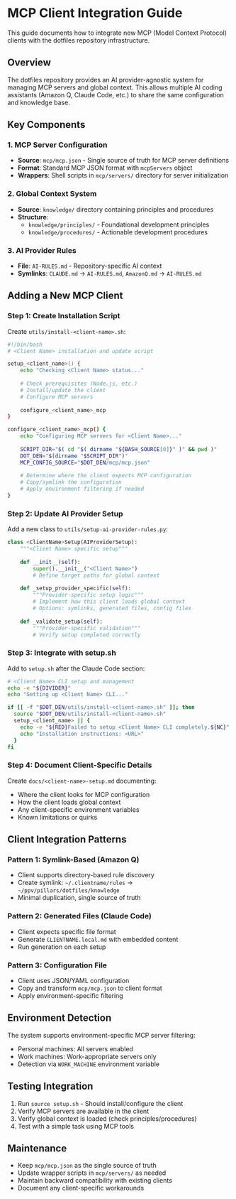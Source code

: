 # MCP Client Integration Guide

This guide documents how to integrate new MCP (Model Context Protocol) clients with the dotfiles repository infrastructure.

## Overview

The dotfiles repository provides an AI provider-agnostic system for managing MCP servers and global context. This allows multiple AI coding assistants (Amazon Q, Claude Code, etc.) to share the same configuration and knowledge base.

## Key Components

### 1. MCP Server Configuration
- **Source**: `mcp/mcp.json` - Single source of truth for MCP server definitions
- **Format**: Standard MCP JSON format with `mcpServers` object
- **Wrappers**: Shell scripts in `mcp/servers/` directory for server initialization

### 2. Global Context System
- **Source**: `knowledge/` directory containing principles and procedures
- **Structure**:
  - `knowledge/principles/` - Foundational development principles
  - `knowledge/procedures/` - Actionable development procedures

### 3. AI Provider Rules
- **File**: `AI-RULES.md` - Repository-specific AI context
- **Symlinks**: `CLAUDE.md` → `AI-RULES.md`, `AmazonQ.md` → `AI-RULES.md`

## Adding a New MCP Client

### Step 1: Create Installation Script

Create `utils/install-<client-name>.sh`:

```bash
#!/bin/bash
# <Client Name> installation and update script

setup_<client_name>() {
    echo "Checking <Client Name> status..."
    
    # Check prerequisites (Node.js, etc.)
    # Install/update the client
    # Configure MCP servers
    
    configure_<client_name>_mcp
}

configure_<client_name>_mcp() {
    echo "Configuring MCP servers for <Client Name>..."
    
    SCRIPT_DIR="$( cd "$( dirname "${BASH_SOURCE[0]}" )" && pwd )"
    DOT_DEN="$(dirname "$SCRIPT_DIR")"
    MCP_CONFIG_SOURCE="$DOT_DEN/mcp/mcp.json"
    
    # Determine where the client expects MCP configuration
    # Copy/symlink the configuration
    # Apply environment filtering if needed
}
```

### Step 2: Update AI Provider Setup

Add a new class to `utils/setup-ai-provider-rules.py`:

```python
class <ClientName>Setup(AIProviderSetup):
    """<Client Name> specific setup"""
    
    def __init__(self):
        super().__init__("<Client Name>")
        # Define target paths for global context
    
    def _setup_provider_specific(self):
        """Provider-specific setup logic"""
        # Implement how this client loads global context
        # Options: symlinks, generated files, config files
    
    def _validate_setup(self):
        """Provider-specific validation"""
        # Verify setup completed correctly
```

### Step 3: Integrate with setup.sh

Add to `setup.sh` after the Claude Code section:

```bash
# <Client Name> CLI setup and management
echo -e "${DIVIDER}"
echo "Setting up <Client Name> CLI..."

if [[ -f "$DOT_DEN/utils/install-<client-name>.sh" ]]; then
  source "$DOT_DEN/utils/install-<client-name>.sh"
  setup_<client_name> || {
    echo -e "${RED}Failed to setup <Client Name> CLI completely.${NC}"
    echo "Installation instructions: <URL>"
  }
fi
```

### Step 4: Document Client-Specific Details

Create `docs/<client-name>-setup.md` documenting:
- Where the client looks for MCP configuration
- How the client loads global context
- Any client-specific environment variables
- Known limitations or quirks

## Client Integration Patterns

### Pattern 1: Symlink-Based (Amazon Q)
- Client supports directory-based rule discovery
- Create symlink: `~/.clientname/rules` → `~/ppv/pillars/dotfiles/knowledge`
- Minimal duplication, single source of truth

### Pattern 2: Generated Files (Claude Code)
- Client expects specific file format
- Generate `CLIENTNAME.local.md` with embedded content
- Run generation on each setup

### Pattern 3: Configuration File
- Client uses JSON/YAML configuration
- Copy and transform `mcp/mcp.json` to client format
- Apply environment-specific filtering

## Environment Detection

The system supports environment-specific MCP server filtering:
- Personal machines: All servers enabled
- Work machines: Work-appropriate servers only
- Detection via `WORK_MACHINE` environment variable

## Testing Integration

1. Run `source setup.sh` - Should install/configure the client
2. Verify MCP servers are available in the client
3. Verify global context is loaded (check principles/procedures)
4. Test with a simple task using MCP tools

## Maintenance

- Keep `mcp/mcp.json` as the single source of truth
- Update wrapper scripts in `mcp/servers/` as needed
- Maintain backward compatibility with existing clients
- Document any client-specific workarounds